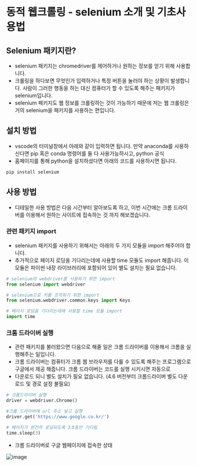 # 동적 웹크롤링 - selenium 소개 및 기초사용법

## Selenium 패키지란?

- selenium 패키지는 chromedriver를 제어하거나 원하는 정보를 얻기 위해 사용합니다.
- 크롤링을 하다보면 무엇인가 입력하거나 특정 버튼을 눌러야 하는 상황이 발생합니다. 사람이 그러한 행동을 하는 대신 컴퓨터가 할 수 있도록 해주는 패키지가 selenium입니다.
- selenium 패키지도 웹 정보를 크롤링하는 것이 가능하기 때문에 저는 웹 크롤링은 거의 selenium을 패키지를 사용하는 편입니다.

## 설치 방법
- vscode의 터미널창에서 아래와 같이 입력하면 됩니다. 만약 anaconda를 사용하신다면 pip 혹은 conda 명령어를 둘 다 사용가능하시고, python 공식 
- 홈페이지를 통해 python을 설치하셨다면 아래의 코드를 사용하시면 됩니다.

```python
pip install selenium
```

## 사용 방법

- 디테일한 사용 방법은 다음 시간부터 알아보도록 하고, 이번 시간에는 크롬 드라이버를 이용해서 원하는 사이트에 접속하는 것 까지 해보겠습니다.

### 관련 패키지 import

- selenium 패키지를 사용하기 위해서는 아래의 두 가지 모듈을 import 해주어야 합니다.
- 추가적으로 페이지 로딩을 기다리는데에 사용할 time 모듈도 import 해줍니다. 이 모듈은 파이썬 내장 라이브러리에 포함되어 있어 별도 설치는 필요 없습니다.

```python
# selenium의 webdriver를 사용하기 위한 import
from selenium import webdriver

# selenium으로 키를 조작하기 위한 import
from selenium.webdriver.common.keys import Keys

# 페이지 로딩을 기다리는데에 사용할 time 모듈 import
import time
```

### 크롬 드라이버 실행

- 관련 패키지를 불러왔으면 다음으로 해줄 일은 크롬 드라이버를 이용해서 크롬을 실행해주는 일입니다.
- 크롬 드라이버는 컴퓨터가 크롬 웹 브라우저를 다룰 수 있도록 해주는 프로그램으로 구글에서 제공 해줍니다. 크롬 드라이버는 코드를 실행 시키시면 자동으로 
- 다운로드 되니 별도 설치가 필요 없습니다. (4.6 버전부터 크롬드라이버 별도 다운로드 및 경로 설정 불필요)

```python
# 크롬드라이버 실행
driver = webdriver.Chrome() 

#크롬 드라이버에 url 주소 넣고 실행
driver.get('https://www.google.co.kr/')

# 페이지가 완전히 로딩되도록 3초동안 기다림
time.sleep(3)
```

- 크롬 드라이버로 구글 웹페이지에 접속한 상태

![image](https://wikidocs.net/images/page/137914/%E1%84%89%E1%85%B3%E1%84%8F%E1%85%B3%E1%84%85%E1%85%B5%E1%86%AB%E1%84%89%E1%85%A3%E1%86%BA_2021-10-09_%E1%84%8B%E1%85%A9%E1%84%92%E1%85%AE_4.13.06.png)


